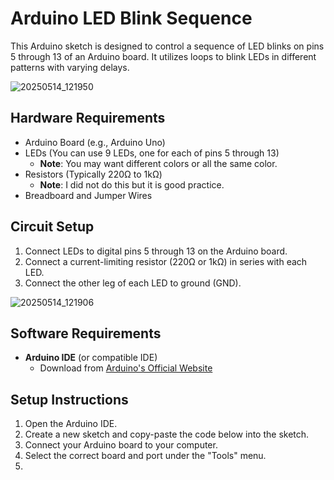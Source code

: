 # Arduino LED Blink Sequence

This Arduino sketch is designed to control a sequence of LED blinks on pins 5 through 13 of an Arduino board. It utilizes loops to blink LEDs in different patterns with varying delays.

![20250514_121950](https://github.com/user-attachments/assets/32f852e9-6527-4a76-b89d-c06939075765)

## Hardware Requirements

- Arduino Board (e.g., Arduino Uno)
- LEDs (You can use 9 LEDs, one for each of pins 5 through 13)
  - **Note**: You may want different colors or all the same color.
- Resistors (Typically 220Ω to 1kΩ)
  - **Note**: I did not do this but it is good practice.
- Breadboard and Jumper Wires

## Circuit Setup

1. Connect LEDs to digital pins 5 through 13 on the Arduino board.
2. Connect a current-limiting resistor (220Ω or 1kΩ) in series with each LED.
3. Connect the other leg of each LED to ground (GND).

![20250514_121906](https://github.com/user-attachments/assets/4460f5e7-4abe-449d-ae54-4e23657f42a3)


## Software Requirements

- **Arduino IDE** (or compatible IDE)
  - Download from [Arduino's Official Website](https://www.arduino.cc/en/software)

## Setup Instructions

1. Open the Arduino IDE.
2. Create a new sketch and copy-paste the code below into the sketch.
3. Connect your Arduino board to your computer.
4. Select the correct board and port under the "Tools" menu.
5.

